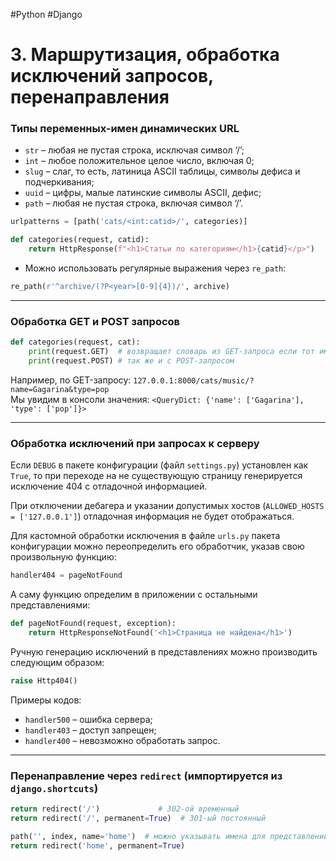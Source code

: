 #Python #Django

# 3. Маршрутизация, обработка исключений запросов, перенаправления

### Типы переменных-имен динамических URL

- `str` – любая не пустая строка, исключая символ ‘/’;
- `int` – любое положительное целое число, включая 0;
- `slug` – слаг, то есть, латиница ASCII таблицы, символы дефиса и подчеркивания;
- `uuid` – цифры, малые латинские символы ASCII, дефис;
- `path` – любая не пустая строка, включая символ ‘/’.

```python
urlpatterns = [path('cats/<int:catid>/', categories)]

def categories(request, catid):
    return HttpResponse(f"<h1>Статьи по категориям</h1>{catid}</p>")
```

- Можно использовать регулярные выражения через `re_path`:

```python
re_path(r'^archive/(?P<year>[0-9]{4})/', archive)
```

---

### Обработка GET и POST запросов

```python
def categories(request, cat):
    print(request.GET)  # возвращает словарь из GET-запроса если тот имел место быть
    print(request.POST) # так же и с POST-запросом
```

Например, по GET-запросу: `127.0.0.1:8000/cats/music/?name=Gagarina&type=pop`  
Мы увидим в консоли значения: `<QueryDict: {'name': ['Gagarina'], 'type': ['pop']}>`

---

### Обработка исключений при запросах к серверу

Если `DEBUG` в пакете конфигурации (файл `settings.py`) установлен как `True`, то при переходе на не существующую страницу генерируется исключение 404 с отладочной информацией.

При отключении дебагера и указании допустимых хостов (`ALLOWED_HOSTS = ['127.0.0.1']`) отладочная информация не будет отображаться.

Для кастомной обработки исключения в файле `urls.py` пакета конфигурации можно переопределить его обработчик, указав свою произвольную функцию:

```python
handler404 = pageNotFound
```

А саму функцию определим в приложении с остальными представлениями:

```python
def pageNotFound(request, exception):
    return HttpResponseNotFound('<h1>Страница не найдена</h1>')
```

Ручную генерацию исключений в представлениях можно производить следующим образом:

```python
raise Http404()
```

Примеры кодов:
- `handler500` – ошибка сервера;
- `handler403` – доступ запрещен;
- `handler400` – невозможно обработать запрос.

---

### Перенаправление через `redirect` (импортируется из `django.shortcuts`)

```python
return redirect('/')             # 302-ой временный
return redirect('/', permanent=True)  # 301-ый постоянный
```

```python
path('', index, name='home')  # можно указывать имена для представлений и обращаться по ним
return redirect('home', permanent=True)
```
